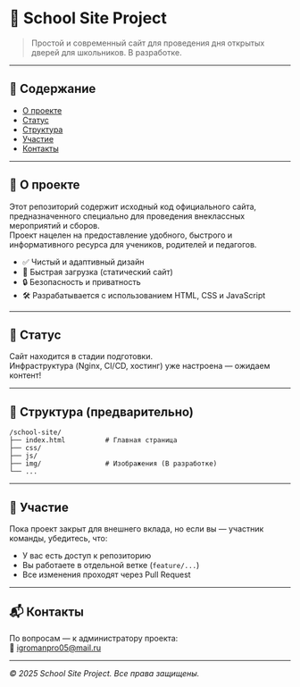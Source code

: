 # 🏫 School Site Project

> Простой и современный сайт для проведения дня открытых дверей для школьников. В разработке.

---

## 📖 Содержание

- [О проекте](#-о-проекте)  
- [Статус](#️-статус)  
- [Структура](#-структура-предварительно)  
- [Участие](#-участие)  
- [Контакты](#-контакты)

---

## 📌 О проекте

Этот репозиторий содержит исходный код официального сайта, предназначенного специально для проведения внеклассных мероприятий и сборов.  
Проект нацелен на предоставление удобного, быстрого и информативного ресурса для учеников, родителей и педагогов.

- ✅ Чистый и адаптивный дизайн  
- 🚀 Быстрая загрузка (статический сайт)  
- 🔒 Безопасность и приватность  
- 🛠 Разрабатывается с использованием HTML, CSS и JavaScript

---

## 🚧 Статус

Сайт находится в стадии подготовки.  
Инфраструктура (Nginx, CI/CD, хостинг) уже настроена — ожидаем контент!

---

## 📂 Структура (предварительно)

```
/school-site/
├── index.html          # Главная страница
├── css/
├── js/
├── img/                # Изображения (В разработке)
└── ...
```

---

## 🤝 Участие

Пока проект закрыт для внешнего вклада, но если вы — участник команды, убедитесь, что:
- У вас есть доступ к репозиторию
- Вы работаете в отдельной ветке (`feature/...`)
- Все изменения проходят через Pull Request

---

## 📬 Контакты

По вопросам — к администратору проекта:  
📧 igromanpro05@mail.ru

---

*© 2025 School Site Project. Все права защищены.*
